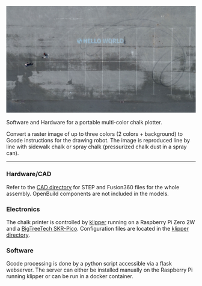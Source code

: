 ![](media/teaser.jpg)

Software and Hardware for a portable multi-color chalk plotter. 

Convert a raster image of up to three colors (2 colors + background) to Gcode instructions for the drawing robot. The image is reproduced line by line with sidewalk chalk or spray chalk (pressurized chalk dust in a spray can).

---

### Hardware/CAD

Refer to the [CAD directory](/CAD) for STEP and Fusion360 files for the whole assembly. OpenBuild components are not included in the models.

### Electronics

The chalk printer is controlled by [klipper](https://www.klipper3d.org/) running on a Raspberry Pi Zero 2W and a [BigTreeTech SKR-Pico](https://github.com/bigtreetech/SKR-Pico/tree/master). Configuration files are located in the [klipper directory](/klipper).

### Software

Gcode processing is done by a python script accessible via a flask webserver. The server can either be installed manually on the Raspberry Pi running klipper or can be run in a docker container.